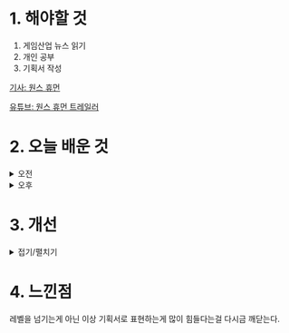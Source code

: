 
# 1. 해야할 것

1. 게임산업 뉴스 읽기 
2. 개인 공부  
3. 기획서 작성

[기사: 원스 휴먼](https://www.gameinsight.co.kr/news/articleView.html?idxno=32853)

[유튜브: 원스 휴먼 트레일러](https://www.youtube.com/watch?v=FT2wdBKAvxw)

# 2. 오늘 배운 것

<details>
<summary>오전</summary>

## 오늘의 뉴스
### 원스 휴먼
![image](https://github.com/user-attachments/assets/16199cfa-2ea4-4a5f-9174-5b54a0c957e6)
```
서버 불안정으로 게임을 지속적으로 정상적으로 못하게 된다면
사람들이 그 게임을 계속 잡고 있는 이유를 시험하게 된다.
그럼에도 불구하고 여러 서버를 돌아다니며 게임을 하려고 한다면
이 게임이 진짜 재밌다는 게 아닐까?
물건이 괴물로 변하고 오픈월드를 탐험할 수 있는 FPS게임이라는 건 알겠는데...
```
</details>


<details>
<summary>오후</summary>

## 기획서 작성
![image](https://github.com/user-attachments/assets/2cd49b97-01af-4fb7-9c42-2fefeec4b1e5)

</details>




# 3. 개선


<details>
<summary>접기/펼치기</summary>


</details>



# 4. 느낀점
레벨을 넘기는게 아닌 이상 기획서로 표현하는게 많이 힘들다는걸 다시금 깨닫는다.


